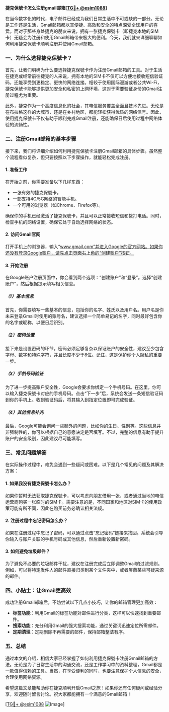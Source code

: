 **捷克保號卡怎么注册gmail邮箱[[TG💪+ @esim1088](https://t.me/s/esim1088)]**

在当今数字化的时代，电子邮件已经成为我们日常生活中不可或缺的一部分。无论是工作还是生活，Gmail邮箱都以其便捷、高效和安全的特点深受全球用户的喜爱。而对于那些身处捷克的朋友来说，拥有一张捷克保號卡（即捷克本地的SIM卡）无疑会为注册和使用Gmail邮箱带来极大的便利。今天，我们就来详细聊聊如何利用捷克保號卡顺利注册并使用Gmail邮箱。

### 一、为什么选择捷克保號卡？

首先，让我们明确为什么要选择捷克保號卡作为注册Gmail邮箱的工具。对于生活在捷克或经常前往捷克的人来说，拥有本地的SIM卡不仅可以方便地接收短信验证码，还能享受到更稳定、更快的网络连接。相较于使用国际漫游或者公共Wi-Fi，捷克保號卡能够提供更加安全和私密的上网环境，这对于需要验证身份的Gmail注册过程尤为重要。

此外，捷克作为一个高度信息化的社会，其电信服务覆盖全面且技术先进。无论是在布拉格这样的大城市，还是在乡村地区，都能轻松获得优质的网络信号。因此，使用捷克保號卡不仅有助于顺利完成Gmail注册，还能确保日后使用过程中网络体验的流畅性。

### 二、注册Gmail邮箱的基本步骤

接下来，我们将详细介绍如何利用捷克保號卡注册Gmail邮箱的具体步骤。虽然整个流程看似复杂，但只要按照以下步骤操作，就能轻松完成注册。

#### 1. 准备工作

在开始之前，你需要准备以下几样东西：
- 一张有效的捷克保號卡。
- 一部支持4G/5G网络的智能手机。
- 一个可用的浏览器（如Chrome、Firefox等）。

确保你的手机已经激活了捷克保號卡，并且可以正常接收短信和拨打电话。同时，检查手机的网络设置，确保它处于自动选择网络的状态。

#### 2. 访问Gmail官网

打开手机上的浏览器，输入“www.gmail.com”并进入Google的官方网站。如果你还没有登录Google账户，请先点击页面右上角的“创建账户”按钮。

#### 3. 开始注册

在Google账户注册页面中，你会看到两个选项：“创建账户”和“登录”。选择“创建账户”，然后根据提示填写相关信息。

##### （1）基本信息

首先，你需要填写一些基本的信息，包括你的名字、姓氏以及用户名。用户名是你未来登录Gmail时使用的账号名，建议选择一个简单易记的名字，同时最好包含你的名字或昵称，以便日后识别。

##### （2）密码设置

接下来是设置密码的环节。密码必须足够复杂以保证账户的安全性，建议至少包含字母、数字和特殊字符，并且长度不少于8位。记住，这是保护你个人隐私的重要一步。

##### （3）手机号码验证

为了进一步提高账户安全性，Google会要求你绑定一个手机号码。在这里，你可以输入捷克保號卡对应的手机号码。点击“下一步”后，系统会发送一条短信验证码到你的手机上。收到验证码后，将其输入到指定位置即可完成验证。

##### （4）其他信息补充

最后，Google可能会询问一些额外的问题，比如你的生日、性别等。这些信息并非强制性的，你可以根据自己的意愿决定是否填写。不过，完整的信息有助于提升账户的安全级别，因此建议尽可能填写。

### 三、常见问题解答

在实际操作过程中，难免会遇到一些疑问或困难。以下是几个常见的问题及其解决方案：

#### 1. 如果我没有捷克保號卡怎么办？

如果你暂时无法获取捷克保號卡，可以考虑向朋友借用一张，或者通过当地的电信运营商购买一张临时的SIM卡。需要注意的是，不同国家和地区对SIM卡的使用政策可能有所不同，因此在购买前务必确认相关法规。

#### 2. 注册过程中忘记密码怎么办？

如果在注册过程中忘记了密码，可以通过点击“忘记密码”链接来找回。系统会引导你输入与账户关联的手机号码或其他信息，然后重新设置新密码。

#### 3. 如何避免垃圾邮件？

为了避免不必要的垃圾邮件干扰，建议在注册完成后立即调整Gmail的过滤规则。例如，可以将特定发件人的邮件直接归类到某个文件夹中，或者屏蔽某些可疑来源的邮件。

### 四、小贴士：让Gmail更高效

成功注册Gmail邮箱后，不妨尝试以下几点小技巧，让你的邮箱管理更加高效：

- **标签功能**：利用Gmail的标签功能对邮件进行分类，这样可以快速找到重要邮件。
- **搜索功能**：充分利用Gmail的强大搜索功能，通过关键词迅速定位所需邮件。
- **定期清理**：定期删除不再需要的邮件，保持邮箱整洁有序。

### 五、总结

通过本文的介绍，相信大家已经掌握了如何利用捷克保號卡注册Gmail邮箱的方法。无论是为了日常生活中的沟通交流，还是工作学习中的资料整理，Gmail都是一款值得信赖的工具。当然，在享受便利的同时，也要注意保护个人信息的安全，合理使用网络资源。

希望这篇文章能帮助你在捷克顺利开启Gmail之旅！如果你还有任何疑问或经验分享，欢迎随时留言讨论。祝大家都能拥有一个满意的Gmail邮箱！

[[TG💪+ @esim1088](https://t.me/s/esim1088) ![Image](https://i.postimg.cc/4NQfJmqS/Snipaste-2025-05-13-00-14-12.png)]